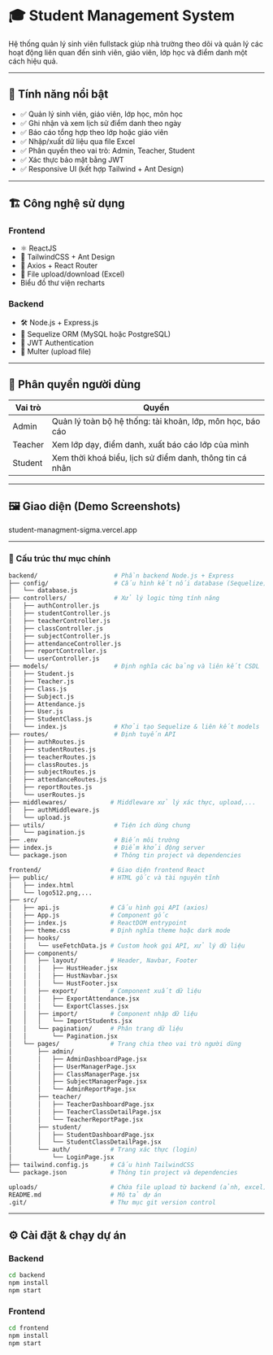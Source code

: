 # 🎓 Student Management System

Hệ thống quản lý sinh viên fullstack giúp nhà trường theo dõi và quản lý các hoạt động liên quan đến sinh viên, giáo viên, lớp học và điểm danh một cách hiệu quả.

---

## 🚀 Tính năng nổi bật

- ✅ Quản lý sinh viên, giáo viên, lớp học, môn học
- ✅ Ghi nhận và xem lịch sử điểm danh theo ngày
- ✅ Báo cáo tổng hợp theo lớp hoặc giáo viên
- ✅ Nhập/xuất dữ liệu qua file Excel
- ✅ Phân quyền theo vai trò: Admin, Teacher, Student
- ✅ Xác thực bảo mật bằng JWT
- ✅ Responsive UI (kết hợp Tailwind + Ant Design)

---

## 🏗️ Công nghệ sử dụng

### Frontend
- ⚛️ ReactJS
- 💅 TailwindCSS + Ant Design
- 📡 Axios + React Router
- 📁 File upload/download (Excel)
- Biểu đồ  thư viện recharts

### Backend
- 🛠️ Node.js + Express.js
- 🧩 Sequelize ORM (MySQL hoặc PostgreSQL)
- 🔐 JWT Authentication
- 📂 Multer (upload file)

---

## 👥 Phân quyền người dùng

| Vai trò   | Quyền |
|-----------|-------|
| Admin     | Quản lý toàn bộ hệ thống: tài khoản, lớp, môn học, báo cáo |
| Teacher   | Xem lớp dạy, điểm danh, xuất báo cáo lớp của mình |
| Student   | Xem thời khoá biểu, lịch sử điểm danh, thông tin cá nhân |

---

## 🖼️ Giao diện (Demo Screenshots)

student-managment-sigma.vercel.app

---

### 📂 Cấu trúc thư mục chính

```bash
backend/                     # Phần backend Node.js + Express
├── config/                  # Cấu hình kết nối database (Sequelize)
│   └── database.js
├── controllers/             # Xử lý logic từng tính năng
│   ├── authController.js
│   ├── studentController.js
│   ├── teacherController.js
│   ├── classController.js
│   ├── subjectController.js
│   ├── attendanceController.js
│   ├── reportController.js
│   └── userController.js
├── models/                  # Định nghĩa các bảng và liên kết CSDL
│   ├── Student.js
│   ├── Teacher.js
│   ├── Class.js
│   ├── Subject.js
│   ├── Attendance.js
│   ├── User.js
│   ├── StudentClass.js
│   └── index.js             # Khởi tạo Sequelize & liên kết models
├── routes/                  # Định tuyến API
│   ├── authRoutes.js
│   ├── studentRoutes.js
│   ├── teacherRoutes.js
│   ├── classRoutes.js
│   ├── subjectRoutes.js
│   ├── attendanceRoutes.js
│   ├── reportRoutes.js
│   └── userRoutes.js
├── middlewares/            # Middleware xử lý xác thực, upload,...
│   ├── authMiddleware.js
│   └── upload.js
├── utils/                   # Tiện ích dùng chung
│   └── pagination.js
├── .env                     # Biến môi trường
├── index.js                 # Điểm khởi động server
└── package.json             # Thông tin project và dependencies

frontend/                   # Giao diện frontend React
├── public/                 # HTML gốc và tài nguyên tĩnh
│   ├── index.html
│   └── logo512.png,...
├── src/
│   ├── api.js              # Cấu hình gọi API (axios)
│   ├── App.js              # Component gốc
│   ├── index.js            # ReactDOM entrypoint
│   ├── theme.css           # Định nghĩa theme hoặc dark mode
│   ├── hooks/
│   │   └── useFetchData.js # Custom hook gọi API, xử lý dữ liệu
│   ├── components/
│   │   ├── layout/         # Header, Navbar, Footer
│   │   │   ├── HustHeader.jsx
│   │   │   ├── HustNavbar.jsx
│   │   │   └── HustFooter.jsx
│   │   ├── export/         # Component xuất dữ liệu
│   │   │   ├── ExportAttendance.jsx
│   │   │   └── ExportClasses.jsx
│   │   ├── import/         # Component nhập dữ liệu
│   │   │   └── ImportStudents.jsx
│   │   └── pagination/     # Phân trang dữ liệu
│   │       └── Pagination.jsx
│   └── pages/              # Trang chia theo vai trò người dùng
│       ├── admin/
│       │   ├── AdminDashboardPage.jsx
│       │   ├── UserManagerPage.jsx
│       │   ├── ClassManagerPage.jsx
│       │   ├── SubjectManagerPage.jsx
│       │   └── AdminReportPage.jsx
│       ├── teacher/
│       │   ├── TeacherDashboardPage.jsx
│       │   ├── TeacherClassDetailPage.jsx
│       │   └── TeacherReportPage.jsx
│       ├── student/
│       │   ├── StudentDashboardPage.jsx
│       │   └── StudentClassDetailPage.jsx
│       └── auth/           # Trang xác thực (login)
│           └── LoginPage.jsx
├── tailwind.config.js      # Cấu hình TailwindCSS
└── package.json            # Thông tin project và dependencies

uploads/                    # Chứa file upload từ backend (ảnh, excel)
README.md                   # Mô tả dự án
.git/                       # Thư mục git version control
```

---

## ⚙️ Cài đặt & chạy dự án

### Backend
```bash
cd backend
npm install
npm start
```

### Frontend
```bash
cd frontend
npm install
npm start
```
